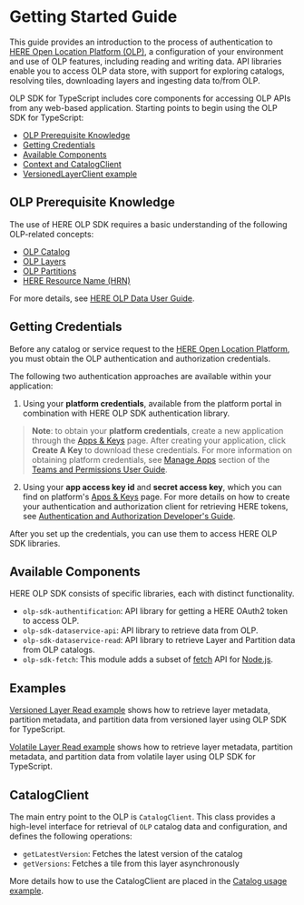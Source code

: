 # Getting Started Guide

This guide provides an introduction to the process of authentication to [HERE Open Location Platform (OLP)](https://platform.here.com), a configuration of your environment and use of OLP features, including reading and writing data. API libraries enable you to access OLP data store, with support for exploring catalogs, resolving tiles, downloading layers and ingesting data to/from OLP.

OLP SDK for TypeScript includes core components for accessing OLP APIs from any web-based application. Starting points to begin using the OLP SDK for TypeScript:

- [OLP Prerequisite Knowledge](#prerequisite)
- [Getting Credentials](#credentials)
- [Available Components](#components)
- [Context and CatalogClient](#catalog-client)
- [VersionedLayerClient example](#examples)

## <a name="prerequisite"></a> OLP Prerequisite Knowledge

The use of HERE OLP SDK requires a basic understanding of the following OLP-related concepts:

- [OLP Catalog](https://developer.here.com/olp/documentation/data-user-guide/portal/layers/catalogs.html)
- [OLP Layers](https://developer.here.com/olp/documentation/data-user-guide/portal/layers/layers.html)
- [OLP Partitions](https://developer.here.com/olp/documentation/data-user-guide/portal/layers/partitions.html)
- [HERE Resource Name (HRN)](https://developer.here.com/olp/documentation/data-user-guide/shared_content/topics/olp/concepts/hrn.html)

For more details, see [HERE OLP Data User Guide](https://developer.here.com/olp/documentation/data-user-guide/index.html).

## <a name="credentials"></a> Getting Credentials

Before any catalog or service request to the [HERE Open Location Platform](https://platform.here.com), you must obtain the OLP authentication and authorization credentials.

The following two authentication approaches are available within your application:

1. Using your **platform credentials**, available from the platform portal in combination with HERE OLP SDK authentication library.

> **Note**: to obtain your **platform credentials**, create a new application through the [Apps & Keys](https://platform.here.com/profile/apps-and-keys) page. After creating your application, click **Create A Key** to download these credentials. For more information on obtaining platform credentials, see [Manage Apps](https://developer.here.com/olp/documentation/access-control/user-guide/topics/manage-apps.html) section of the [Teams and Permissions User Guide](https://developer.here.com/olp/documentation/access-control/user-guide/index.html).

2. Using your **app access key id** and **secret access key**, which you can find on platform's [Apps & Keys](https://platform.here.com/profile/apps-and-keys) page. For more details on how to create your authentication and authorization client for retrieving HERE tokens, see [Authentication and Authorization Developer's Guide](https://developer.here.com/olp/documentation/access_control/topics/introduction.html).

After you set up the credentials, you can use them to access HERE OLP SDK libraries.

## <a name="components"></a> Available Components

HERE OLP SDK consists of specific libraries, each with distinct functionality.

- `olp-sdk-authentification`: API library for getting a HERE OAuth2 token to access OLP.
- `olp-sdk-dataservice-api`: API library to retrieve data from OLP.
- `olp-sdk-dataservice-read`: API library to retrieve Layer and Partition data from OLP catalogs.
- `olp-sdk-fetch`: This module adds a subset of [fetch](https://fetch.spec.whatwg.org/) API for [Node.js](https://nodejs.org/).

## <a name="examples"></a> Examples

[Versioned Layer Read example](./examples/nodejs-read-versioned-layer.md) shows how to retrieve layer metadata, partition metadata, and partition data from versioned layer using OLP SDK for TypeScript.

[Volatile Layer Read example](./examples/nodejs-read-volatile-layer.md) shows how to retrieve layer metadata, partition metadata, and partition data from volatile layer using OLP SDK for TypeScript.

## <a name="catalog-client"></a> CatalogClient

The main entry point to the OLP is `CatalogClient`. This class provides a high-level interface for retrieval of `OLP` catalog data and configuration, and defines the following operations:

- `getLatestVersion`: Fetches the latest version of the catalog
- `getVersions`: Fetches a tile from this layer asynchronously

More details how to use the CatalogClient are placed in the [Catalog usage example](./examples/nodejs-examples.md).